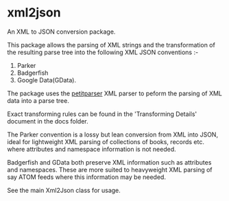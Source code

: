 
# xml2json

An XML to JSON conversion package.

This package allows the parsing of XML strings and the transformation of the resulting parse 
tree into the following XML JSON conventions :-

1. Parker
2. Badgerfish
3. Google Data(GData).

The package uses the [petitparser](http://pub.dartlang.org/packages/petitparser) XML parser to peform the parsing of XML data into a parse tree.

Exact transforming rules can be found in the 'Transforming Details' document in the docs folder.

The Parker convention is a lossy but lean conversion from XML into JSON, ideal for lightweight
XML parsing of collections of books, records etc. where attributes and namespace information
is not needed.

Badgerfish and GData both preserve XML information such as attributes and namespaces. These are more
suited to heavyweight XML parsing of say ATOM feeds where this information may be needed.

See the main Xml2Json class for usage.

